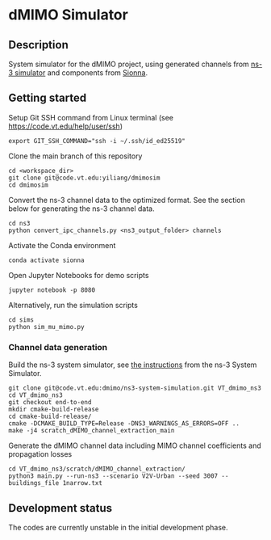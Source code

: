 # dMIMO Simulator

## Description
System simulator for the dMIMO project, using generated channels 
from [ns-3 simulator](https://www.nsnam.org/) 
and components from [Sionna](https://nvlabs.github.io/sionna/). 

## Getting started

Setup Git SSH command from Linux terminal (see https://code.vt.edu/help/user/ssh)
```
export GIT_SSH_COMMAND="ssh -i ~/.ssh/id_ed25519"
```
Clone the main branch of this repository
```
cd <workspace_dir>
git clone git@code.vt.edu:yiliang/dmimosim
cd dmimosim
```
Convert the ns-3 channel data to the optimized format.
See the section below for generating the ns-3 channel data.
```
cd ns3
python convert_ipc_channels.py <ns3_output_folder> channels
```
Activate the Conda environment
```
conda activate sionna
```
Open Jupyter Notebooks for demo scripts
```
jupyter notebook -p 8080
```
Alternatively, run the simulation scripts
```
cd sims
python sim_mu_mimo.py
```


### Channel data generation

Build the ns-3 system simulator, 
see [the instructions](https://code.vt.edu/dmimo/ns3-system-simulation/-/blob/end-to-end/README.md)
from the ns-3 System Simulator.
```
git clone git@code.vt.edu:dmimo/ns3-system-simulation.git VT_dmimo_ns3
cd VT_dmimo_ns3
git checkout end-to-end
mkdir cmake-build-release
cd cmake-build-release/
cmake -DCMAKE_BUILD_TYPE=Release -DNS3_WARNINGS_AS_ERRORS=OFF ..
make -j4 scratch_dMIMO_channel_extraction_main
```

Generate the dMIMO channel data including MIMO channel coefficients and 
propagation losses

```
cd VT_dmimo_ns3/scratch/dMIMO_channel_extraction/
python3 main.py --run-ns3 --scenario V2V-Urban --seed 3007 --buildings_file 1narrow.txt
```

## Development status

The codes are currently unstable in the initial development phase.





